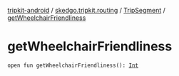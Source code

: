 [tripkit-android](../../index.md) / [skedgo.tripkit.routing](../index.md) / [TripSegment](index.md) / [getWheelchairFriendliness](./get-wheelchair-friendliness.md)

# getWheelchairFriendliness

`open fun getWheelchairFriendliness(): `[`Int`](https://kotlinlang.org/api/latest/jvm/stdlib/kotlin/-int/index.html)